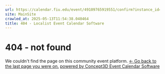 ```yaml
---
url: https://calendar.fiu.edu/event/49109765919551/confirm?instance_id=49109765942094&return=https%3A%2F%2Fcalendar.fiu.edu%2F
site: MainSite
crawled_at: 2025-05-13T11:54:38.040464
title: 404 - Localist Event Calendar Software
---
```


# 404 - not found
We couldn't find the page on this community event platform.
[← Go back to the last page you were on.](javascript:history.back\(\))
[powered by Concept3D Event Calendar Software](https://www.localist.com)
